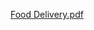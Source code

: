 [Food Delivery.pdf](https://github.com/aswini1209/Food-delivery-website/files/13241333/Food.Delivery.pdf)
